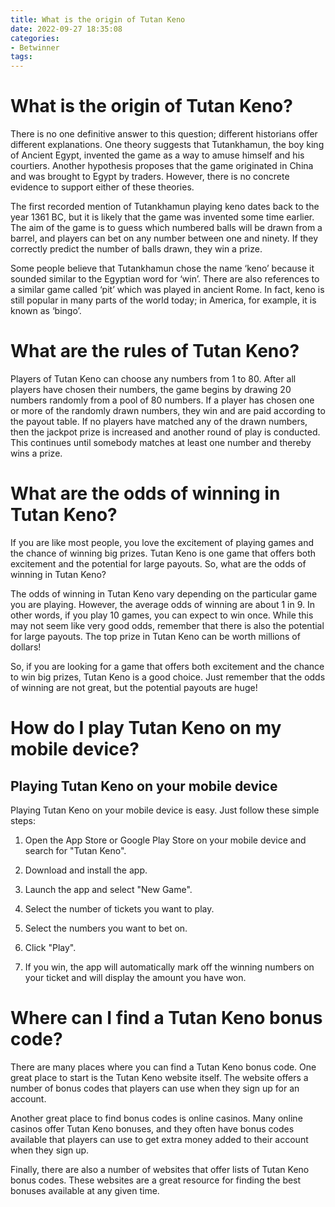 ```yaml
---
title: What is the origin of Tutan Keno 
date: 2022-09-27 18:35:08
categories:
- Betwinner
tags:
---
```



#  What is the origin of Tutan Keno? 

There is no one definitive answer to this question; different historians offer different explanations. One theory suggests that Tutankhamun, the boy king of Ancient Egypt, invented the game as a way to amuse himself and his courtiers. Another hypothesis proposes that the game originated in China and was brought to Egypt by traders. However, there is no concrete evidence to support either of these theories.

The first recorded mention of Tutankhamun playing keno dates back to the year 1361 BC, but it is likely that the game was invented some time earlier. The aim of the game is to guess which numbered balls will be drawn from a barrel, and players can bet on any number between one and ninety. If they correctly predict the number of balls drawn, they win a prize.

Some people believe that Tutankhamun chose the name ‘keno’ because it sounded similar to the Egyptian word for ‘win’. There are also references to a similar game called ‘pit’ which was played in ancient Rome. In fact, keno is still popular in many parts of the world today; in America, for example, it is known as ‘bingo’.

#  What are the rules of Tutan Keno? 
Players of Tutan Keno can choose any numbers from 1 to 80. After all players have chosen their numbers, the game begins by drawing 20 numbers randomly from a pool of 80 numbers. If a player has chosen one or more of the randomly drawn numbers, they win and are paid according to the payout table.
If no players have matched any of the drawn numbers, then the jackpot prize is increased and another round of play is conducted. This continues until somebody matches at least one number and thereby wins a prize.

#  What are the odds of winning in Tutan Keno? 

If you are like most people, you love the excitement of playing games and the chance of winning big prizes. Tutan Keno is one game that offers both excitement and the potential for large payouts. So, what are the odds of winning in Tutan Keno?

The odds of winning in Tutan Keno vary depending on the particular game you are playing. However, the average odds of winning are about 1 in 9. In other words, if you play 10 games, you can expect to win once. While this may not seem like very good odds, remember that there is also the potential for large payouts. The top prize in Tutan Keno can be worth millions of dollars!

So, if you are looking for a game that offers both excitement and the chance to win big prizes, Tutan Keno is a good choice. Just remember that the odds of winning are not great, but the potential payouts are huge!

#  How do I play Tutan Keno on my mobile device?

## Playing Tutan Keno on your mobile device

Playing Tutan Keno on your mobile device is easy. Just follow these simple steps:

1. Open the App Store or Google Play Store on your mobile device and search for "Tutan Keno".

2. Download and install the app.

3. Launch the app and select "New Game".

4. Select the number of tickets you want to play.

5. Select the numbers you want to bet on.

6. Click "Play".

7. If you win, the app will automatically mark off the winning numbers on your ticket and will display the amount you have won.

#  Where can I find a Tutan Keno bonus code?

There are many places where you can find a Tutan Keno bonus code. One great place to start is the Tutan Keno website itself. The website offers a number of bonus codes that players can use when they sign up for an account.

Another great place to find bonus codes is online casinos. Many online casinos offer Tutan Keno bonuses, and they often have bonus codes available that players can use to get extra money added to their account when they sign up.

Finally, there are also a number of websites that offer lists of Tutan Keno bonus codes. These websites are a great resource for finding the best bonuses available at any given time.